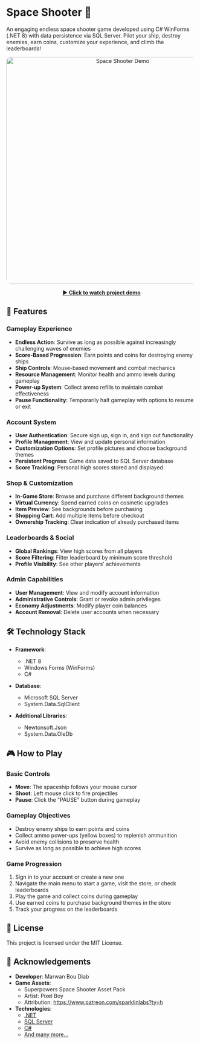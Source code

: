 ﻿# Space Shooter 🚀

An engaging endless space shooter game developed using C# WinForms (.NET 8) with data persistence via SQL Server. Pilot your ship, destroy enemies, earn coins, customize your experience, and climb the leaderboards!

<div align="center">
  <a href="https://www.marwan-boudiab.com/projects/space-shooter#demo">
    <img src="https://crrwymojtb.ufs.sh/f/0ge4q9E4PJeZ8KwJeZkwDr1HbmqAv9L7uf30IGjsOzQtToMC" alt="Space Shooter Demo" width="600" style="border-radius: 12px;">
    <br>
    <p><strong>▶️ Click to watch project demo</strong></p>
  </a>
</div>

## 🚀 Features

### Gameplay Experience
- **Endless Action**: Survive as long as possible against increasingly challenging waves of enemies
- **Score-Based Progression**: Earn points and coins for destroying enemy ships
- **Ship Controls**: Mouse-based movement and combat mechanics
- **Resource Management**: Monitor health and ammo levels during gameplay
- **Power-up System**: Collect ammo refills to maintain combat effectiveness
- **Pause Functionality**: Temporarily halt gameplay with options to resume or exit

### Account System
- **User Authentication**: Secure sign up, sign in, and sign out functionality
- **Profile Management**: View and update personal information
- **Customization Options**: Set profile pictures and choose background themes
- **Persistent Progress**: Game data saved to SQL Server database
- **Score Tracking**: Personal high scores stored and displayed

### Shop & Customization
- **In-Game Store**: Browse and purchase different background themes
- **Virtual Currency**: Spend earned coins on cosmetic upgrades
- **Item Preview**: See backgrounds before purchasing
- **Shopping Cart**: Add multiple items before checkout
- **Ownership Tracking**: Clear indication of already purchased items

### Leaderboards & Social
- **Global Rankings**: View high scores from all players
- **Score Filtering**: Filter leaderboard by minimum score threshold
- **Profile Visibility**: See other players' achievements

### Admin Capabilities
- **User Management**: View and modify account information
- **Administrative Controls**: Grant or revoke admin privileges
- **Economy Adjustments**: Modify player coin balances
- **Account Removal**: Delete user accounts when necessary

## 🛠️ Technology Stack

- **Framework**:
  - .NET 8
  - Windows Forms (WinForms)
  - C#

- **Database**:
  - Microsoft SQL Server
  - System.Data.SqlClient

- **Additional Libraries**:
  - Newtonsoft.Json
  - System.Data.OleDb

## 🎮 How to Play

### Basic Controls
- **Move**: The spaceship follows your mouse cursor
- **Shoot**: Left mouse click to fire projectiles
- **Pause**: Click the "PAUSE" button during gameplay

### Gameplay Objectives
- Destroy enemy ships to earn points and coins
- Collect ammo power-ups (yellow boxes) to replenish ammunition
- Avoid enemy collisions to preserve health
- Survive as long as possible to achieve high scores

### Game Progression
1. Sign in to your account or create a new one
2. Navigate the main menu to start a game, visit the store, or check leaderboards
3. Play the game and collect coins during gameplay
4. Use earned coins to purchase background themes in the store
5. Track your progress on the leaderboards

## 📄 License

This project is licensed under the MIT License.

## 🙏 Acknowledgements

- **Developer**: Marwan Bou Diab
- **Game Assets**: 
  - Superpowers Space Shooter Asset Pack
  - Artist: Pixel Boy
  - Attribution: https://www.patreon.com/sparklinlabs?ty=h
- **Technologies**:
  - [.NET](https://dotnet.microsoft.com/)
  - [SQL Server](https://www.microsoft.com/sql-server)
  - [C#](https://docs.microsoft.com/en-us/dotnet/csharp/)
  - [And many more...](#)